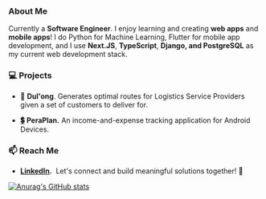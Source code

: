 ### About Me

Currently a **Software Engineer**. I enjoy learning and creating **web apps** and **mobile apps**! I do Python for Machine Learning, Flutter for mobile app development, and I use **Next.JS**, **TypeScript**, **Django, and PostgreSQL** as my current web development stack.

### 💻 Projects

*   🚚 **Dul'ong**. Generates optimal routes for Logistics Service Providers given a set of customers to deliver for.
    
*   [**💲**](https://linkroom.vercel.app/) **PeraPlan.** An income-and-expense tracking application for Android Devices.
    

### 📫 Reach Me

*   [**LinkedIn**](https://www.linkedin.com/in/Montero-MD/)**.**  Let's connect and build meaningful solutions together! 🧐

[![Anurag's GitHub stats](https://github-readme-stats.vercel.app/api?username=Montero-MD&show_icons=true&theme=chartreuse-dark)](https://github.com/anuraghazra/github-readme-stats)


<!---
Montero-MD/Montero-MD is a ✨ special ✨ repository because its `README.md` (this file) appears on your GitHub profile.
You can click the Preview link to take a look at your changes.
[![GitHub Streak](https://streak-stats.demolab.com/?user=Montero-MD)](https://git.io/streak-stats)

[![Anurag's GitHub stats](https://github-readme-stats.vercel.app/api?username=Montero-MD&show_icons=true&theme=chartreuse-dark)](https://github.com/anuraghazra/github-readme-stats)
--->
